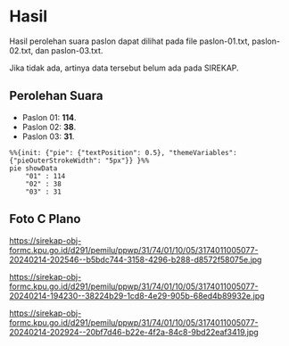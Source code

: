 # Hasil

Hasil perolehan suara paslon dapat dilihat pada file paslon-01.txt, paslon-02.txt, dan paslon-03.txt.

Jika tidak ada, artinya data tersebut belum ada pada SIREKAP.

## Perolehan Suara

 * Paslon 01: **114**.
 * Paslon 02: **38**.
 * Paslon 03: **31**.

```mermaid
%%{init: {"pie": {"textPosition": 0.5}, "themeVariables": {"pieOuterStrokeWidth": "5px"}} }%%
pie showData
    "01" : 114
    "02" : 38
    "03" : 31
```
## Foto C Plano

https://sirekap-obj-formc.kpu.go.id/d291/pemilu/ppwp/31/74/01/10/05/3174011005077-20240214-202546--b5bdc744-3158-4296-b288-d8572f58075e.jpg

https://sirekap-obj-formc.kpu.go.id/d291/pemilu/ppwp/31/74/01/10/05/3174011005077-20240214-194230--38224b29-1cd8-4e29-905b-68ed4b89932e.jpg

https://sirekap-obj-formc.kpu.go.id/d291/pemilu/ppwp/31/74/01/10/05/3174011005077-20240214-202924--20bf7d46-b22e-4f2a-84c8-9bd22eaf3419.jpg
